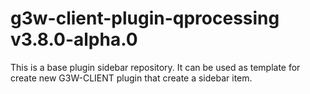 # g3w-client-plugin-qprocessing v3.8.0-alpha.0

This is a base plugin sidebar repository. It can be used as template for create new G3W-CLIENT plugin that create a sidebar item.

